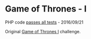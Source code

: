 Game of Thrones - I
===================

PHP code [passes all tests](https://www.hackerrank.com/challenges/game-of-thrones) - 2016/09/21

Original [Game of Thrones I](https://www.hackerrank.com/challenges/game-of-thrones) challenge.

